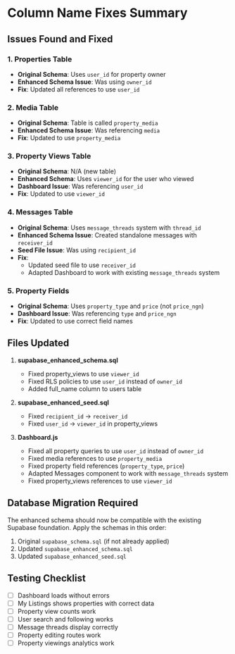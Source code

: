 # Column Name Fixes Summary

## Issues Found and Fixed

### 1. Properties Table
- **Original Schema**: Uses `user_id` for property owner
- **Enhanced Schema Issue**: Was using `owner_id` 
- **Fix**: Updated all references to use `user_id`

### 2. Media Table  
- **Original Schema**: Table is called `property_media`
- **Enhanced Schema Issue**: Was referencing `media`
- **Fix**: Updated to use `property_media`

### 3. Property Views Table
- **Original Schema**: N/A (new table)
- **Enhanced Schema**: Uses `viewer_id` for the user who viewed
- **Dashboard Issue**: Was referencing `user_id`
- **Fix**: Updated to use `viewer_id`

### 4. Messages Table
- **Original Schema**: Uses `message_threads` system with `thread_id`
- **Enhanced Schema Issue**: Created standalone messages with `receiver_id`
- **Seed File Issue**: Was using `recipient_id`
- **Fix**: 
  - Updated seed file to use `receiver_id`
  - Adapted Dashboard to work with existing `message_threads` system

### 5. Property Fields
- **Original Schema**: Uses `property_type` and `price` (not `price_ngn`)
- **Dashboard Issue**: Was referencing `type` and `price_ngn`
- **Fix**: Updated to use correct field names

## Files Updated

1. **supabase_enhanced_schema.sql**
   - Fixed property_views to use `viewer_id`
   - Fixed RLS policies to use `user_id` instead of `owner_id`
   - Added full_name column to users table

2. **supabase_enhanced_seed.sql** 
   - Fixed `recipient_id` → `receiver_id`
   - Fixed `user_id` → `viewer_id` in property_views

3. **Dashboard.js**
   - Fixed all property queries to use `user_id` instead of `owner_id`
   - Fixed media references to use `property_media`
   - Fixed property field references (`property_type`, `price`)
   - Adapted Messages component to work with `message_threads` system
   - Fixed property_views references to use `viewer_id`

## Database Migration Required

The enhanced schema should now be compatible with the existing Supabase foundation. Apply the schemas in this order:

1. Original `supabase_schema.sql` (if not already applied)
2. Updated `supabase_enhanced_schema.sql` 
3. Updated `supabase_enhanced_seed.sql`

## Testing Checklist

- [ ] Dashboard loads without errors
- [ ] My Listings shows properties with correct data
- [ ] Property view counts work
- [ ] User search and following works
- [ ] Message threads display correctly
- [ ] Property editing routes work
- [ ] Property viewings analytics work
